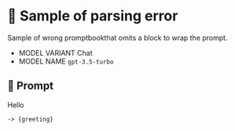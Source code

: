 # 🔴 Sample of parsing error

Sample of wrong promptbookthat omits a block to wrap the prompt.

-   MODEL VARIANT Chat
-   MODEL NAME `gpt-3.5-turbo`

## 💬 Prompt

Hello

`-> {greeting}`

